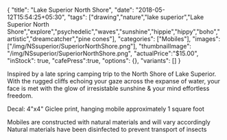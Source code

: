 {
  "title": "Lake Superior North Shore",
  "date": "2018-05-12T15:54:25+05:30",
  "tags": ["drawing","nature","lake superior","Lake Superior North Shore","explore","psychedelic","waves","sunshine","hippie","hippy","boho","artistic","dreamcatcher","pine cones"],
  "categories": ["Mobiles"],
  "images": ["/img/NSsuperior/SuperiorNorthShore.png"],
  "thumbnailImage": "/img/NSsuperior/SuperiorNorthShore.png",
  "actualPrice":"$15.00",
  "inStock": true,
  "cafePress":true,
  "options": {},
  "variants": []
}

Inspired by a late spring camping trip to the North Shore of Lake Superior. With the rugged cliffs echoing your gaze  across the expanse of water, your face is met with the glow of irresistable sunshine & your mind effortless freedom.

Decal: 4"x4" Giclee print, hanging mobile approximately 1 square foot

Mobiles are constructed with natural materials and will vary accordingly
Natural materials have been disinfected to prevent transport of insects
